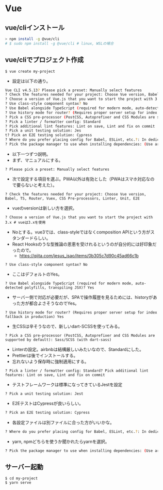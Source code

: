 # Vue

## vue/cliインストール

```bash
> npm install -g @vue/cli
# $ sudo npm install -g @vue/cli # linux, WSLの場合
```

## vue/cliでプロジェクト作成

```
$ vue create my-project
```

- 設定は以下の通り。

```bash
Vue CLI v4.5.13? Please pick a preset: Manually select features
? Check the features needed for your project: Choose Vue version, Babel, TS, Router, Vuex, CSS Pre-processors, Linter, Unit, E2E
? Choose a version of Vue.js that you want to start the project with 3.x
? Use class-style component syntax? No
? Use Babel alongside TypeScript (required for modern mode, auto-detected polyfills, transpiling JSX)? Yes
? Use history mode for router? (Requires proper server setup for index fallback in production) Yes
? Pick a CSS pre-processor (PostCSS, Autoprefixer and CSS Modules are supported by default): Sass/SCSS (with dart-sass)
? Pick a linter / formatter config: Standard
? Pick additional lint features: Lint on save, Lint and fix on commit
? Pick a unit testing solution: Jes
t? Pick an E2E testing solution: Cypress
? Where do you prefer placing config for Babel, ESLint, etc.?: In dedicated config files
? Pick the package manager to use when installing dependencies: (Use arrow keys): Use Yarn
```

- 以下一つずつ説明。
- まず、マニュアルにする。

```
? Please pick a preset: Manually select features
```

- 次で設定する項目を選ぶ。PWA以外は有効とした（PWAはスマホ対応なので要らないと考えた）。

```
? Check the features needed for your project: Choose Vue version, Babel, TS, Router, Vuex, CSS Pre-processors, Linter, Unit, E2E
```

- vueのversionは新しい方を選択。

```
? Choose a version of Vue.js that you want to start the project with 3.x # vueは3.xを使用
```

- Noとする。vue3では、class-styleではなくcomposition APIという方がスタンダードらしい。
- React Hooksのうな型推論の恩恵を受けれるというのが自分的には好印象だったので。
    - https://qiita.com/jesus_isao/items/0b305c7d90c45ad66c1b

```
? Use class-style component syntax? No
```

- ここはデフォルトのYes。

```
? Use Babel alongside TypeScript (required for modern mode, auto-detected polyfills, transpiling JSX)? Yes
```

- サーバー側で対応が必要だが、SPAで操作履歴を見るためには、historyがあった方が都合よさそうなのでYes。

```
? Use history mode for router? (Requires proper server setup for index fallback in production) Yes
```

- 生CSSは辛そうなので、新しいdart-SCSSを使ってみる。

```
? Pick a CSS pre-processor (PostCSS, Autoprefixer and CSS Modules are supported by default): Sass/SCSS (with dart-sass)
```

- Linterの設定。airbnbは結構厳しいみたいなので、Standardにした。
- Prettierは後でインストールする。
- 忘れないよう保存時に強制適用にする。

```
? Pick a linter / formatter config: Standard? Pick additional lint features: Lint on save, Lint and fix on commit
```

- テストフレームワークは標準になってきているJestを設定

```
? Pick a unit testing solution: Jest
```

- E2EテストはCypressが良いらしい。

```bash
? Pick an E2E testing solution: Cypress
```

- 各設定ファイルは別ファイルに合った方がいいかな。

```bash
? Where do you prefer placing config for Babel, ESLint, etc.?: In dedicated config files
```

- yarn, npmどちらを使うか聞かれたらyarnを選択。

```bash
? Pick the package manager to use when installing dependencies: (Use arrow keys): Use Yarn
```

## サーバー起動

```
$ cd my-project
$ yarn serve
```